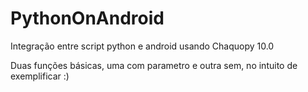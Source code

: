 # PythonOnAndroid
Integração entre script python e android usando Chaquopy 10.0

Duas funções básicas, uma com parametro e outra sem, no intuito de exemplificar :)
